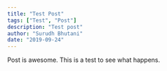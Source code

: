 ```yaml
---
title: "Test Post"
tags: ["Test", "Post"]
description: "Test post"
author: "Surudh Bhutani"
date: "2019-09-24"
---
```


Post is awesome.
This is a test to see what happens.
